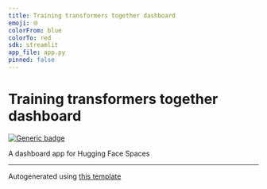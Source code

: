 ```yaml
---
title: Training transformers together dashboard
emoji: 🌐
colorFrom: blue
colorTo: red
sdk: streamlit
app_file: app.py
pinned: false
---
```


# Training transformers together dashboard

[![Generic badge](https://img.shields.io/badge/🤗-Open%20In%20Spaces-blue.svg)](https://huggingface.co/spaces/training-transformers-together/training-transformers-together-dashboard)

A dashboard app for Hugging Face Spaces

---

Autogenerated using [this template](https://github.com/nateraw/spaces-template)
